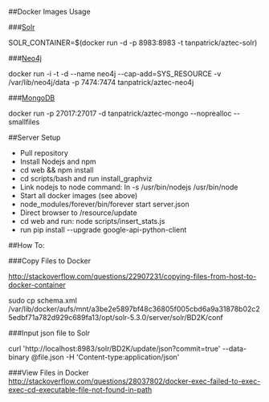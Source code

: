##Docker Images Usage

###[Solr](https://hub.docker.com/r/makuk66/docker-solr/)

SOLR_CONTAINER=$(docker run -d -p 8983:8983 -t tanpatrick/aztec-solr)

###[Neo4j](https://hub.docker.com/r/tpires/neo4j/)

docker run -i -t -d --name neo4j --cap-add=SYS_RESOURCE -v /var/lib/neo4j/data -p 7474:7474 tanpatrick/aztec-neo4j

###[MongoDB](https://docs.docker.com/examples/mongodb/)

docker run -p 27017:27017 -d tanpatrick/aztec-mongo --noprealloc --smallfiles


##Server Setup

* Pull repository
* Install Nodejs and npm
* cd web && npm install
* cd scripts/bash and run install_graphviz
* Link nodejs to node command: ln -s /usr/bin/nodejs /usr/bin/node
* Start all docker images (see above)
* node_modules/forever/bin/forever start server.json
* Direct browser to /resource/update
* cd web and run: node scripts/insert_stats.js
* run pip install --upgrade google-api-python-client

##How To:

###Copy Files to Docker

http://stackoverflow.com/questions/22907231/copying-files-from-host-to-docker-container

sudo cp schema.xml /var/lib/docker/aufs/mnt/a3be2e5897bf48c36805f005cbd6a9a31878b02c25edbf71a782d929c689fa13/opt/solr-5.3.0/server/solr/BD2K/conf

###Input json file to Solr

curl 'http://localhost:8983/solr/BD2K/update/json?commit=true' --data-binary @file.json -H 'Content-type:application/json'

###View Files in Docker
http://stackoverflow.com/questions/28037802/docker-exec-failed-to-exec-exec-cd-executable-file-not-found-in-path

